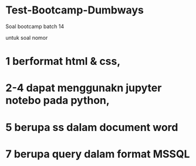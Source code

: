 # Test-Bootcamp-Dumbways
Soal bootcamp batch 14

untuk soal nomor 
# 1 berformat html & css,
# 2-4 dapat menggunakn jupyter notebo pada python,
# 5 berupa ss dalam document word
# 7 berupa query dalam format MSSQL
